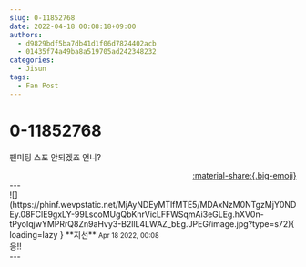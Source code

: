 ```yaml
---
slug: 0-11852768
date: 2022-04-18 00:08:18+09:00
authors:
  - d9829bdf5ba7db41d1f06d7824402acb
  - 01435f74a49ba8a519705ad242348232
categories:
  - Jisun
tags:
  - Fan Post
---
```


# 0-11852768

<div class="post-container" markdown="1">
<div class="content-container md-sidebar__scrollwrap" markdown="1">

팬미팅 스포 안되겠죠 언니?

</div>
</div>

<div style="text-align: right;" markdown="1">
<a href="https://weverse.io/fromis9/fanpost/0-11852768" style="text-align: right;">:material-share:{.big-emoji}</a>
</div>
---

<div class="comments-container md-sidebar__scrollwrap" markdown="1">
<div class="comment" markdown="1">
<div class='id-container' markdown="1">
![](https://phinf.wevpstatic.net/MjAyNDEyMTlfMTE5/MDAxNzM0NTgzMjY0NDEy.08FClE9gxLY-99LscoMUgQbKnrVicLFFWSqmAi3eGLEg.hXV0n-tPyoIqjwYMPRrQ8Zn9aHvy3-B2llL4LWAZ_bEg.JPEG/image.jpg?type=s72){ loading=lazy }
**<span class="artist">지선</span>** <small>Apr 18 2022, 00:08</small><br>
</div>
<div class='comment-body' markdown="1">
응!!
</div>
</div>
</div>
---

